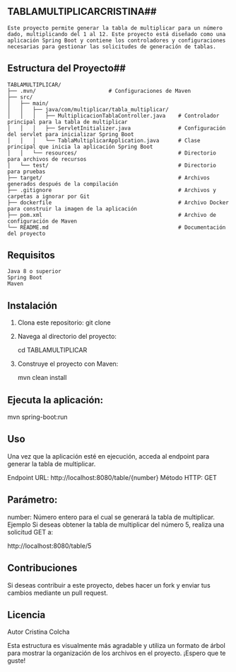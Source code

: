 ## TABLAMULTIPLICARCRISTINA## 

    Este proyecto permite generar la tabla de multiplicar para un número dado, multiplicando del 1 al 12. Este proyecto está diseñado como una aplicación Spring Boot y contiene los controladores y configuraciones necesarias para gestionar las solicitudes de generación de tablas.

## Estructura del Proyecto## 

    TABLAMULTIPLICAR/
    ├── .mvn/                       # Configuraciones de Maven 
    ├── src/
    │   ├── main/
    │   │   ├── java/com/multiplicar/tabla_multiplicar/
    │   │   │   ├── MultiplicacionTablaController.java    # Controlador principal para la tabla de multiplicar
    │   │   │   ├── ServletInitializer.java               # Configuración del servlet para inicializar Spring Boot
    │   │   │   └── TablaMultiplicarApplication.java      # Clase principal que inicia la aplicación Spring Boot
    │   │   └── resources/                                # Directorio para archivos de recursos
    │   └── test/                                         # Directorio para pruebas
    ├── target/                                           # Archivos generados después de la compilación
    ├── .gitignore                                        # Archivos y carpetas a ignorar por Git
    ├── dockerfile                                        # Archivo Docker para construir la imagen de la aplicación
    ├── pom.xml                                           # Archivo de configuración de Maven
    └── README.md                                         # Documentación del proyecto

## Requisitos ##
    Java 8 o superior
    Spring Boot
    Maven
## Instalación
1. Clona este repositorio:
   git clone 
2. Navega al directorio del proyecto:

   cd TABLAMULTIPLICAR
3. Construye el proyecto con Maven:

   mvn clean install
## Ejecuta la aplicación:

   mvn spring-boot:run
## Uso
Una vez que la aplicación esté en ejecución, acceda al endpoint para generar la tabla de multiplicar.

   Endpoint
   URL: http://localhost:8080/table/{number}
   Método HTTP: GET
## Parámetro:
   number: Número entero para el cual se generará la tabla de multiplicar.
   Ejemplo
   Si deseas obtener la tabla de multiplicar del número 5, realiza una solicitud GET a:
   
   http://localhost:8080/table/5

## Contribuciones
   Si deseas contribuir a este proyecto, debes hacer un fork y enviar tus cambios mediante un pull request.

## Licencia
   Autor
   Cristina Colcha

   Esta estructura es visualmente más agradable y utiliza un formato de árbol para mostrar la organización de los archivos en el proyecto. ¡Espero que te guste!



